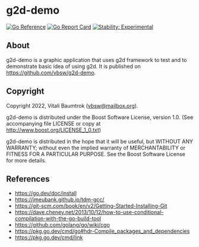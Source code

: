 # g2d-demo

[![Go Reference](https://pkg.go.dev/badge/github.com/vbsw/g2d-demo.svg)](https://pkg.go.dev/github.com/vbsw/g2d-demo) [![Go Report Card](https://goreportcard.com/badge/github.com/vbsw/g2d-demo)](https://goreportcard.com/report/github.com/vbsw/g2d-demo) [![Stability: Experimental](https://masterminds.github.io/stability/experimental.svg)](https://masterminds.github.io/stability/experimental.html)

## About
g2d-demo is a graphic application that uses g2d framework to test and to demonstrate basic idea of using g2d. It is published on <https://github.com/vbsw/g2d-demo>.

## Copyright
Copyright 2022, Vitali Baumtrok (vbsw@mailbox.org).

g2d-demo is distributed under the Boost Software License, version 1.0. (See accompanying file LICENSE or copy at http://www.boost.org/LICENSE_1_0.txt)

g2d-demo is distributed in the hope that it will be useful, but WITHOUT ANY WARRANTY; without even the implied warranty of MERCHANTABILITY or FITNESS FOR A PARTICULAR PURPOSE. See the Boost Software License for more details.

## References
- https://go.dev/doc/install
- https://jmeubank.github.io/tdm-gcc/
- https://git-scm.com/book/en/v2/Getting-Started-Installing-Git
- https://dave.cheney.net/2013/10/12/how-to-use-conditional-compilation-with-the-go-build-tool
- https://github.com/golang/go/wiki/cgo
- https://pkg.go.dev/cmd/go#hdr-Compile_packages_and_dependencies
- https://pkg.go.dev/cmd/link
